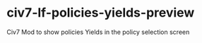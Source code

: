 # civ7-lf-policies-yields-preview
 Civ7 Mod to show policies Yields in the policy selection screen 
